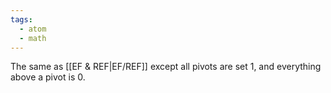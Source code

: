 ```yaml
---
tags:
  - atom
  - math
---
```

The same as [[EF & REF|EF/REF]] except all pivots are set 1, and everything above a pivot is 0.